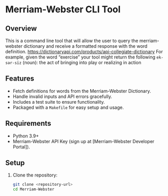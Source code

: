 # Merriam-Webster CLI Tool

## Overview
This is a command line tool that will allow the user to query the merriam-webster
dictionary and receive a formatted response with the word definition.
https://dictionaryapi.com/products/api-collegiate-dictionary
For example, given the word “exercise” your tool might return the following
`ek-sər-sīz` (noun): the act of bringing into play or realizing in action

## Features
- Fetch definitions for words from the Merriam-Webster Dictionary.
- Handle invalid inputs and API errors gracefully.
- Includes a test suite to ensure functionality.
- Packaged with a `Makefile` for easy setup and usage.

## Requirements
- Python 3.9+
- Merriam-Webster API Key (sign up at [Merriam-Webster Developer Portal]).

## Setup
1. Clone the repository:
   ```bash
   git clone <repository-url>
   cd Merriam-Webster